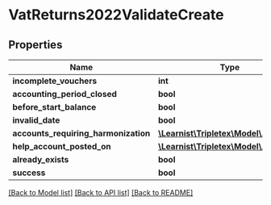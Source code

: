 # VatReturns2022ValidateCreate

## Properties
Name | Type | Description | Notes
------------ | ------------- | ------------- | -------------
**incomplete_vouchers** | **int** |  | [optional] 
**accounting_period_closed** | **bool** |  | [optional] 
**before_start_balance** | **bool** |  | [optional] 
**invalid_date** | **bool** |  | [optional] 
**accounts_requiring_harmonization** | [**\Learnist\Tripletex\Model\Account[]**](Account.md) |  | [optional] 
**help_account_posted_on** | [**\Learnist\Tripletex\Model\Account**](Account.md) |  | [optional] 
**already_exists** | **bool** |  | [optional] 
**success** | **bool** |  | [optional] 

[[Back to Model list]](../../README.md#documentation-for-models) [[Back to API list]](../../README.md#documentation-for-api-endpoints) [[Back to README]](../../README.md)

